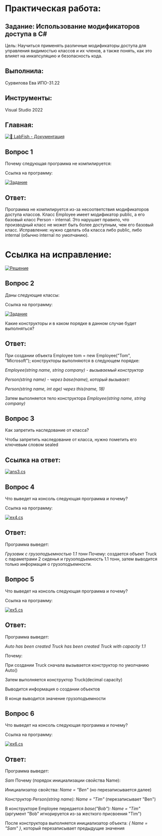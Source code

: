 # Практическая работа:
## Задание: Использование модификаторов доступа в C#
Цель: Научиться применять различные модификаторы доступа для управления видимостью классов и их членов, а также понять, как это влияет на инкапсуляцию и безопасность кода.

## Выполнила: 
Сурвилова Ева ИПО-31.22
## Инструменты:
Visual Studio 2022

## Главная:
[![🐠 LabFish - Документация](https://img.shields.io/badge/🐠_LabFish_-_Документация-4285F4?style=for-the-badge&logo=github&logoColor=white)](https://github.com/Evasurvilova/labfish/blob/main/README.md)

## Вопрос 1
Почему следующая программа не компилируется:

Ссылка на программу:

[![Задание](https://img.shields.io/badge/📝_MathUtils_задание-4285F4?style=flat-square)](https://github.com/Evasurvilova/labfish/blob/main/%D0%97%D0%B0%D0%B4%D0%B0%D1%87%D0%B8%20%D1%81%20%D1%81%D0%BE%D0%B7%D0%B4%D0%B0%D0%BD%D0%B8%D0%B5%D0%BC%20%D0%BA%D0%BB%D0%B0%D1%81%D1%81%D0%BE%D0%B2(MathUtils%2C%20Counter%2C%20StringUtils%2C%20Circle)/ex1.cs)
## Ответ:

Программа не компилируется из-за несоответствия модификаторов доступа классов. Класс Employee имеет модификатор public, а его базовый класс Person - internal. Это нарушает правило, что производный класс не может быть более доступным, чем его базовый класс.
Исправление: нужно сделать оба класса либо public, либо internal (обычно internal по умолчанию).

# Ссылка на исправление:

[![Решение](https://img.shields.io/badge/✅_MathUtils_решение-4CAF50?style=flat-square)](https://github.com/Evasurvilova/labfish/blob/main/%D0%97%D0%B0%D0%B4%D0%B0%D1%87%D0%B8%20%D1%81%20%D1%81%D0%BE%D0%B7%D0%B4%D0%B0%D0%BD%D0%B8%D0%B5%D0%BC%20%D0%BA%D0%BB%D0%B0%D1%81%D1%81%D0%BE%D0%B2(MathUtils%2C%20Counter%2C%20StringUtils%2C%20Circle)/ans1.cs)
## Вопрос 2
Даны следующие классы:


Ссылка на программу:

[![Задание](https://img.shields.io/badge/📝_Counter_задание-4285F4?style=flat-square)](https://github.com/Evasurvilova/labfish/blob/main/%D0%97%D0%B0%D0%B4%D0%B0%D1%87%D0%B8%20%D1%81%20%D1%81%D0%BE%D0%B7%D0%B4%D0%B0%D0%BD%D0%B8%D0%B5%D0%BC%20%D0%BA%D0%BB%D0%B0%D1%81%D1%81%D0%BE%D0%B2(MathUtils%2C%20Counter%2C%20StringUtils%2C%20Circle)/ex2.cs)


Какие конструкторы и в каком порядке в данном случае будет выполняться?


## Ответ:

При создании объекта Employee tom = new Employee("Tom", "Microsoft"); конструкторы выполняются в следующем порядке:

*Employee(string name, string company) - вызываемый конструктор*

*Person(string name) - через base(name), который вызывает:*

*Person(string name, int age) через this(name, 18)*

Затем выполняется тело конструктора *Employee(string name, string company)*
## Вопрос 3
Как запретить наследование от класса?


Чтобы запретить наследование от класса, нужно пометить его ключевым словом sealed
## Ссылка на ответ:
[![ans3.cs](https://img.shields.io/badge/📌_Ответ-4CAF50?style=for-the-badge&logo=checkcircle&logoColor=white)](https://github.com/wienwe/DyadyaRyuba/blob/main/HomeworkForRyubakov/Задачи%20с%20созданием%20классов(MathUtils%2C%20Counter%2C%20StringUtils%2C%20Circle)/ans3.cs)
## Вопрос 4
Что выведет на консоль следующая программа и почему?


Ссылка на программу:


[![ex4.cs](https://img.shields.io/badge/📝_Программа-4285F4?style=for-the-badge&logo=csharp&logoColor=white)](https://github.com/wienwe/DyadyaRyuba/blob/main/HomeworkForRyubakov/Задачи%20с%20созданием%20классов(MathUtils%2C%20Counter%2C%20StringUtils%2C%20Circle)/ex4.cs)  


## Ответ:
Программа выведет:


*Грузовик с грузоподъемностью 1.1 тонн*
Почему: создается объект Truck с параметрами 2 сиденья и грузоподъемность 1.1 тонн, затем выводится только информация о грузоподъемности.
## Вопрос 5
Что выведет на консоль следующая программа и почему?


Ссылка на программу:


[![ex5.cs](https://img.shields.io/badge/⭕_Программа-4285F4?style=for-the-badge&logo=csharp&logoColor=white)](https://github.com/wienwe/DyadyaRyuba/blob/main/HomeworkForRyubakov/Задачи%20с%20созданием%20классов(MathUtils%2C%20Counter%2C%20StringUtils%2C%20Circle)/ex5.cs)  

## Ответ:
Программа выведет:

*Auto has been created
Truck has been created
Truck with capacity 1.1*


Почему:

При создании Truck сначала вызывается конструктор по умолчанию Auto()

Затем выполняется конструктор Truck(decimal capacity)

Выводится информация о создании объектов

В конце выводится значение грузоподъемности
## Вопрос 6
Что выведет на консоль следующая программа и почему?


Ссылка на программу:


[![ex6.cs](https://img.shields.io/badge/✨_Программа-4285F4?style=for-the-badge&logo=csharp&logoColor=white)](https://github.com/wienwe/DyadyaRyuba/blob/main/HomeworkForRyubakov/Задачи%20с%20созданием%20классов(MathUtils%2C%20Counter%2C%20StringUtils%2C%20Circle)/ex6.cs)
## Ответ:
Программа выведет:

*Sam*
Почему (порядок инициализации свойства Name):

Инициализатор свойства: *Name = "Ben"* (но перезаписывается далее)

Конструктор *Person(string name): Name = "Tim"* (перезаписывает "Ben")

В конструкторе Employee передается *base("Bob"): Name = "Tim"* (аргумент "Bob" игнорируется из-за жесткого присвоения "Tim")

После конструктора выполняется инициализатор объекта: *{ Name = "Sam" }*, который перезаписывает предыдущие значения
